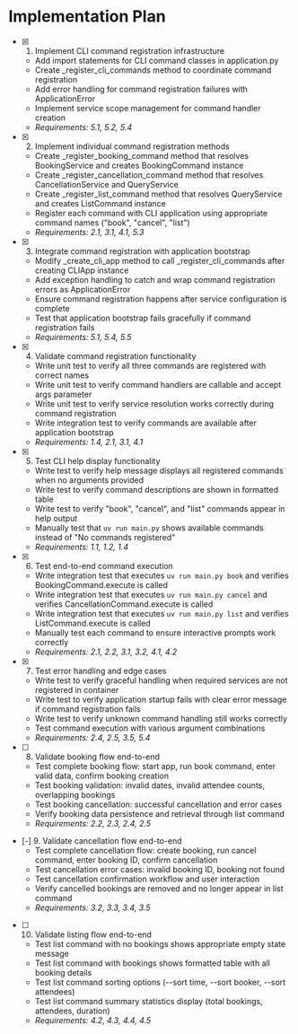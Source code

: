 # Implementation Plan

- [x] 1. Implement CLI command registration infrastructure
  - Add import statements for CLI command classes in application.py
  - Create _register_cli_commands method to coordinate command registration
  - Add error handling for command registration failures with ApplicationError
  - Implement service scope management for command handler creation
  - _Requirements: 5.1, 5.2, 5.4_

- [x] 2. Implement individual command registration methods
  - Create _register_booking_command method that resolves BookingService and creates BookingCommand instance
  - Create _register_cancellation_command method that resolves CancellationService and QueryService
  - Create _register_list_command method that resolves QueryService and creates ListCommand instance
  - Register each command with CLI application using appropriate command names ("book", "cancel", "list")
  - _Requirements: 2.1, 3.1, 4.1, 5.3_

- [x] 3. Integrate command registration with application bootstrap
  - Modify _create_cli_app method to call _register_cli_commands after creating CLIApp instance
  - Add exception handling to catch and wrap command registration errors as ApplicationError
  - Ensure command registration happens after service configuration is complete
  - Test that application bootstrap fails gracefully if command registration fails
  - _Requirements: 5.1, 5.4, 5.5_

- [x] 4. Validate command registration functionality
  - Write unit test to verify all three commands are registered with correct names
  - Write unit test to verify command handlers are callable and accept args parameter
  - Write unit test to verify service resolution works correctly during command registration
  - Write integration test to verify commands are available after application bootstrap
  - _Requirements: 1.4, 2.1, 3.1, 4.1_

- [x] 5. Test CLI help display functionality
  - Write test to verify help message displays all registered commands when no arguments provided
  - Write test to verify command descriptions are shown in formatted table
  - Write test to verify "book", "cancel", and "list" commands appear in help output
  - Manually test that `uv run main.py` shows available commands instead of "No commands registered"
  - _Requirements: 1.1, 1.2, 1.4_

- [x] 6. Test end-to-end command execution
  - Write integration test that executes `uv run main.py book` and verifies BookingCommand.execute is called
  - Write integration test that executes `uv run main.py cancel` and verifies CancellationCommand.execute is called  
  - Write integration test that executes `uv run main.py list` and verifies ListCommand.execute is called
  - Manually test each command to ensure interactive prompts work correctly
  - _Requirements: 2.1, 2.2, 3.1, 3.2, 4.1, 4.2_

- [x] 7. Test error handling and edge cases
  - Write test to verify graceful handling when required services are not registered in container
  - Write test to verify application startup fails with clear error message if command registration fails
  - Write test to verify unknown command handling still works correctly
  - Test command execution with various argument combinations
  - _Requirements: 2.4, 2.5, 3.5, 5.4_

- [ ] 8. Validate booking flow end-to-end
  - Test complete booking flow: start app, run book command, enter valid data, confirm booking creation
  - Test booking validation: invalid dates, invalid attendee counts, overlapping bookings
  - Test booking cancellation: successful cancellation and error cases
  - Verify booking data persistence and retrieval through list command
  - _Requirements: 2.2, 2.3, 2.4, 2.5_

- [-] 9. Validate cancellation flow end-to-end  
  - Test complete cancellation flow: create booking, run cancel command, enter booking ID, confirm cancellation
  - Test cancellation error cases: invalid booking ID, booking not found
  - Test cancellation confirmation workflow and user interaction
  - Verify cancelled bookings are removed and no longer appear in list command
  - _Requirements: 3.2, 3.3, 3.4, 3.5_

- [ ] 10. Validate listing flow end-to-end
  - Test list command with no bookings shows appropriate empty state message
  - Test list command with bookings shows formatted table with all booking details
  - Test list command sorting options (--sort time, --sort booker, --sort attendees)
  - Test list command summary statistics display (total bookings, attendees, duration)
  - _Requirements: 4.2, 4.3, 4.4, 4.5_